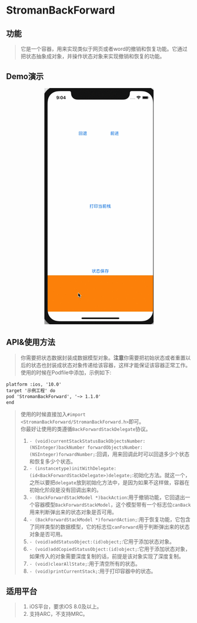 # StromanBackForward

## 功能
>它是一个容器，用来实现类似于网页或者word的撤销和恢复功能。它通过把状态抽象成对象，并操作状态对象来实现撤销和恢复的功能。

## Demo演示
<p align="center" >
<img src="/images/demo.gif" alt="演示" title="演示">
</p>

## API&使用方法
>你需要把状态数据封装成数据模型对象。**注意**你需要把初始状态或者重置以后的状态也封装成状态对象传递给该容器，这样才能保证该容器正常工作。<br>
>使用的时候在Podfile中添加，示例如下:
```
platform :ios, '10.0'
target '示例工程' do
pod 'StromanBackForward', '~> 1.1.0'
end
```
>使用的时候直接加入`#import <StromanBackForward/StromanBackForward.h>`即可。<br>
>你最好让使用的类遵循`BackForwardStackDelegate`协议。<br>
>1. `- (void)currentStackStatusBackObjectsNumber:(NSInteger)backNumber forwardObjectsNumber:(NSInteger)forwardNumber;`:回调，用来回调此时可以回退多少个状态和恢复多少个状态。
>2. `- (instancetype)initWithDelegate:(id<BackForwardStackDelegate>)delegate;`:初始化方法。就这一个，之所以要把`delegate`放到初始化方法中，是因为如果不这样做，容器在初始化阶段是没有回调出来的。
>3. `- (BackForwardStackModel *)backAction`:用于撤销功能，它回退出一个容器模型`BackForwardStackModel`，这个模型带有一个标志位`canBack`用来判断弹出来的状态对象是否可用。
>4. `- (BackForwardStackModel *)forwardAction;`:用于恢复功能，它包含了同样类型的数据模型，它的标志位`canForward`用于判断弹出来的状态对象是否可用。
>5. `- (void)addStatusObject:(id)object;`:它用于添加状态对象。
>6. `- (void)addCopiedStatusObject:(id)object;`:它用于添加状态对象，如果传入的对象需要深度复制的话，前提是该对象实现了深度复制。 
>7. `- (void)clearAllState;`:用于清空所有的状态。
>8. `- (void)printCurrentStack;`:用于打印容器中的状态。

## 适用平台
>1. iOS平台，要求iOS 8.0及以上。
>2. 支持ARC，不支持MRC。
